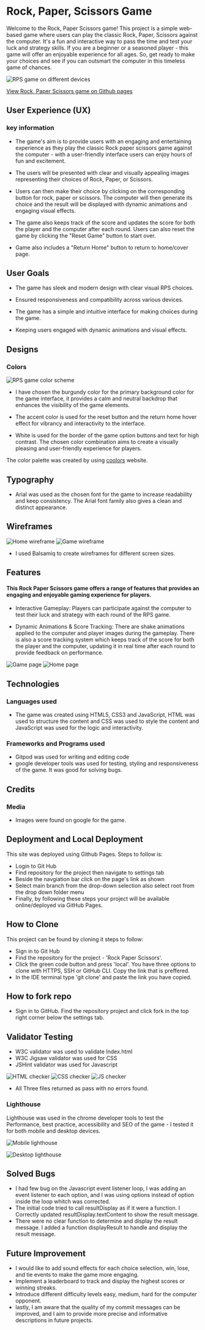 # Rock, Paper, Scissors Game  

 Welcome to the Rock, Paper Scissors game! This project is a simple web-based game where users can play the classic Rock, Paper, Scissors against the computer. It's a fun and interactive way to pass the time and test your luck and strategy skills. If you are a beginner or a seasoned player - this game will offer an enjoyable experience for all ages. So, get ready to make your choices and see if you can outsmart the computer in this timeless game of chances.  

 ![RPS game on different devices](/Documentation%20/responsive-img.png)

 [View Rock, Paper Scissors game on Github pages](https://riipon1.github.io/rock-paper-scissors/)
## User Experience (UX) 

### key information 

- The game's aim is to provide users with an engaging and entertaining experience as they play the classic Rock paper scissors game against the computer - with a user-friendly interface users can enjoy hours of fun and excitement.  

- The users will be presented with clear and visually appealing images representing their choices of Rock, Paper, or Scissors. 

- Users can then make their choice by clicking on the corresponding button for rock, paper or scissors. The computer will then generate its choice and the result will be displayed with dynamic animations and engaging visual effects.  

- The game also keeps track of the score and updates the score for both the player and the computer after each round. Users can also reset the game by clicking the "Reset Game" button to start over. 

- Game also includes a "Return Home" button to return to home/cover page. 

## User Goals 

- The game has sleek and modern design with clear visual RPS choices. 

- Ensured responsiveness and compatibility across various devices. 

- The game has a simple and intuitive interface for making choices during the game. 

- Keeping users engaged with dynamic animations and visual effects. 


## Designs  

### Colors 
![RPS game color scheme](/Documentation%20/RPS-ColorPalette.png)
- I have chosen the burgundy color for the primary background color for the game interface, it provides a calm and neutral backdrop that enhances the visibility of the game elements. 

- The accent color is used for the reset button and the return home hover effect for vibrancy and interactivity to the interface. 

- White is used for the border of the game option buttons and text for high contrast. The chosen color combination aims to create a visually pleasing and user-friendly experience for players.  

The color palette was created by using [coolors](/Documentation%20/RPS-ColorPalette.png) website.

## Typography  

- Arial was used as the chosen font for the game to increase readability and keep consistency. The Arial font family also gives a clean and distinct appearance.  

## Wireframes 
![Home wireframe](/Documentation%20/wireframe-rps-home.png)
![Game wireframe](/Documentation%20/wireframe-rps-game.png)
- I used Balsamiq to create wireframes for different screen sizes.
## Features 

#### This Rock Paper Scissors game offers a range of features that provides an engaging and enjoyable gaming experience for players. 

- Interactive Gameplay: Players can participate against the computer to test their luck and strategy with each round of the RPS game.  

- Dynamic Animations & Score Tracking: There are shake animations applied to the computer and player images during the gameplay. There is also a score tracking system which keeps track of the score for both the player and the computer, updating it in real time after each round to provide feedback on performance. 

![Game page](/Documentation%20/RPS-Gamepage.png)
![Home page](/Documentation%20/RPS-homepage.png)

## Technologies 
### Languages used

- The game was created using HTML5, CSS3 and JavaScript, HTML was used to structure the content and CSS was used to style the content and JavaScript was used for the logic and interactivity. 

### Frameworks and Programs used

- Gitpod was used for writing and editing code
- google developer tools was used for testing, styling and responsiveness of the game. It was good for solving bugs. 

## Credits
### Media 

- Images were found on google for the game. 

## Deployment and Local Deployment 
This site was deployed using Github Pages.
Steps to follow is:
* Login to Git Hub
* Find repository for the project then navigate to settings tab
* Beside the navgiation bar click on the page's link as shown
* Select main branch from the drop-down selection also select root from the drop down folder menu
* Finally, by following these steps your project will be available online/deployed via GitHub Pages.
## How to Clone 
This project can be found by cloning it steps to follow:
* Sign in to Git Hub
* Find the repository for the project - 'Rock Paper Scissors'.
* Click the green code button and press 'local'. You have three options to clone with HTTPS, SSH or GitHub CLI. Copy the link that is preffered. 
* In the IDE terminal type 'git clone' and paste the link you have copied.

## How to fork repo
* Sign in to GitHub. Find the repository project and click fork in the top right corner below the settings tab. 
## Validator Testing 
- W3C validator was used to validate Index.html
- W3C Jigsaw validator was used for CSS
- JSHint validator was used for Javascript  

![HTML checker](/Documentation%20/html-checker.png)
![CSS checker](/Documentation%20/CSS-checker.png)
![JS checker](/Documentation%20/jhint-checker.png)
- All Three files returned as pass with no errors found.
### Lighthouse
Lighthouse was used in the chrome developer tools to test the Performance, best practice, accessibility and SEO of the game - I tested it for both mobile and desktop devices.  

![Mobile lighthouse](/Documentation%20/lighthouse%20-%20mobile.png)

![Desktop lighthouse](/Documentation%20/lighthouse%20-%20desktop.png)
## Solved Bugs
- I had few bug on the Javascript event listener loop, I was adding an event listener to each option, and I was using options instead of option inside the loop whitch was corrected.
- The initial code tried to call resultDisplay as if it were a function. I Correctly updated resultDisplay.textContent to show the result message.
- There were no clear function to determine and display the result message. I added a function displayResult to handle and display the result message.

## Future Improvement 
- I would like to add sound effects for each choice selection, win, lose, and tie events to make the game more engaging.
- Implement a leaderboard to track and display the highest scores or winning streaks.
- Introduce different difficulty levels easy, medium, hard for the computer opponent.
- lastly, I am aware that the quality of my commit messages can be improved, and I aim to provide more precise and informative descriptions in future projects. 


